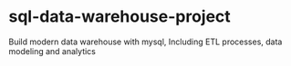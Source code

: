 # sql-data-warehouse-project
Build modern data warehouse with mysql, Including ETL processes, data modeling and analytics
